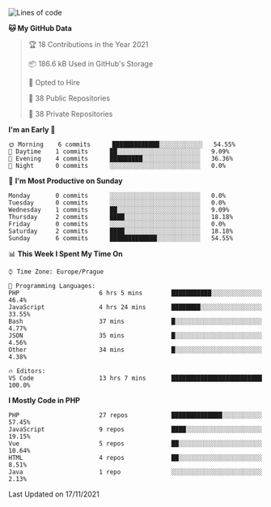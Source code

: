 <!--START_SECTION:waka-->
![Lines of code](https://img.shields.io/badge/From%20Hello%20World%20I%27ve%20Written-217035%20lines%20of%20code-blue)

**🐱 My GitHub Data** 

> 🏆 18 Contributions in the Year 2021
 > 
> 📦 186.6 kB Used in GitHub's Storage 
 > 
> 💼 Opted to Hire
 > 
> 📜 38 Public Repositories 
 > 
> 🔑 38 Private Repositories  
 > 
**I'm an Early 🐤** 

```text
🌞 Morning    6 commits      █████████████░░░░░░░░░░░░   54.55% 
🌆 Daytime    1 commits      ██░░░░░░░░░░░░░░░░░░░░░░░   9.09% 
🌃 Evening    4 commits      █████████░░░░░░░░░░░░░░░░   36.36% 
🌙 Night      0 commits      ░░░░░░░░░░░░░░░░░░░░░░░░░   0.0%

```
📅 **I'm Most Productive on Sunday** 

```text
Monday       0 commits      ░░░░░░░░░░░░░░░░░░░░░░░░░   0.0% 
Tuesday      0 commits      ░░░░░░░░░░░░░░░░░░░░░░░░░   0.0% 
Wednesday    1 commits      ██░░░░░░░░░░░░░░░░░░░░░░░   9.09% 
Thursday     2 commits      ████░░░░░░░░░░░░░░░░░░░░░   18.18% 
Friday       0 commits      ░░░░░░░░░░░░░░░░░░░░░░░░░   0.0% 
Saturday     2 commits      ████░░░░░░░░░░░░░░░░░░░░░   18.18% 
Sunday       6 commits      █████████████░░░░░░░░░░░░   54.55%

```


📊 **This Week I Spent My Time On** 

```text
⌚︎ Time Zone: Europe/Prague

💬 Programming Languages: 
PHP                      6 hrs 5 mins        ███████████░░░░░░░░░░░░░░   46.4% 
JavaScript               4 hrs 24 mins       ████████░░░░░░░░░░░░░░░░░   33.55% 
Bash                     37 mins             █░░░░░░░░░░░░░░░░░░░░░░░░   4.77% 
JSON                     35 mins             █░░░░░░░░░░░░░░░░░░░░░░░░   4.56% 
Other                    34 mins             █░░░░░░░░░░░░░░░░░░░░░░░░   4.38%

🔥 Editors: 
VS Code                  13 hrs 7 mins       █████████████████████████   100.0%

```

**I Mostly Code in PHP** 

```text
PHP                      27 repos            ██████████████░░░░░░░░░░░   57.45% 
JavaScript               9 repos             ████░░░░░░░░░░░░░░░░░░░░░   19.15% 
Vue                      5 repos             ██░░░░░░░░░░░░░░░░░░░░░░░   10.64% 
HTML                     4 repos             ██░░░░░░░░░░░░░░░░░░░░░░░   8.51% 
Java                     1 repo              ░░░░░░░░░░░░░░░░░░░░░░░░░   2.13%

```



 Last Updated on 17/11/2021
<!--END_SECTION:waka-->
<!--
**AlexKratky/AlexKratky** is a ✨ _special_ ✨ repository because its `README.md` (this file) appears on your GitHub profile.

Here are some ideas to get you started:

- 🔭 I’m currently working on ...
- 🌱 I’m currently learning ...
- 👯 I’m looking to collaborate on ...
- 🤔 I’m looking for help with ...
- 💬 Ask me about ...
- 📫 How to reach me: ...
- 😄 Pronouns: ...
- ⚡ Fun fact: ...
-->
